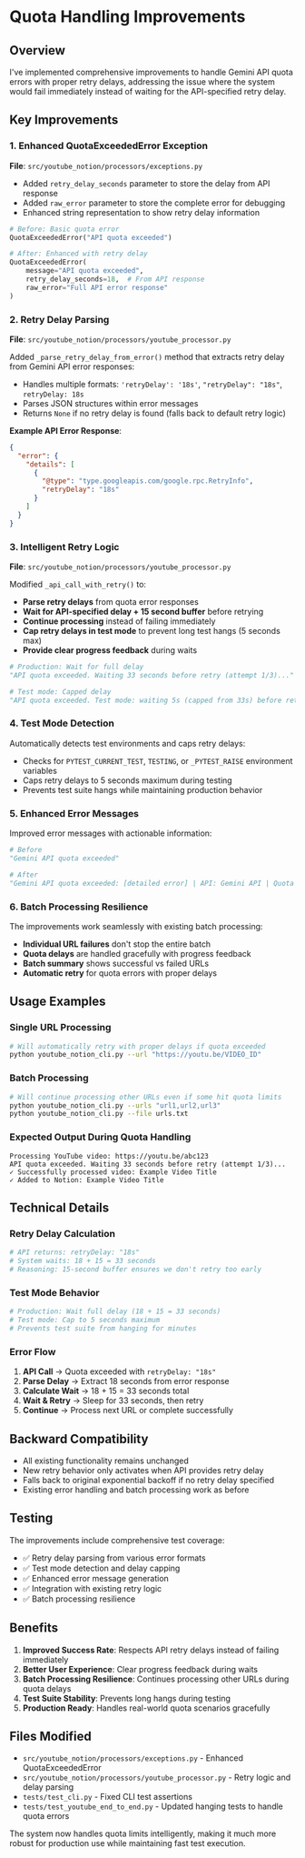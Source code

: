 # Quota Handling Improvements

## Overview

I've implemented comprehensive improvements to handle Gemini API quota errors with proper retry delays, addressing the issue where the system would fail immediately instead of waiting for the API-specified retry delay.

## Key Improvements

### 1. Enhanced QuotaExceededError Exception

**File**: `src/youtube_notion/processors/exceptions.py`

- Added `retry_delay_seconds` parameter to store the delay from API response
- Added `raw_error` parameter to store the complete error for debugging
- Enhanced string representation to show retry delay information

```python
# Before: Basic quota error
QuotaExceededError("API quota exceeded")

# After: Enhanced with retry delay
QuotaExceededError(
    message="API quota exceeded", 
    retry_delay_seconds=18,  # From API response
    raw_error="Full API error response"
)
```

### 2. Retry Delay Parsing

**File**: `src/youtube_notion/processors/youtube_processor.py`

Added `_parse_retry_delay_from_error()` method that extracts retry delay from Gemini API error responses:

- Handles multiple formats: `'retryDelay': '18s'`, `"retryDelay": "18s"`, `retryDelay: 18s`
- Parses JSON structures within error messages
- Returns `None` if no retry delay is found (falls back to default retry logic)

**Example API Error Response**:
```json
{
  "error": {
    "details": [
      {
        "@type": "type.googleapis.com/google.rpc.RetryInfo",
        "retryDelay": "18s"
      }
    ]
  }
}
```

### 3. Intelligent Retry Logic

**File**: `src/youtube_notion/processors/youtube_processor.py`

Modified `_api_call_with_retry()` to:

- **Parse retry delays** from quota error responses
- **Wait for API-specified delay + 15 second buffer** before retrying
- **Continue processing** instead of failing immediately
- **Cap retry delays in test mode** to prevent long test hangs (5 seconds max)
- **Provide clear progress feedback** during waits

```python
# Production: Wait for full delay
"API quota exceeded. Waiting 33 seconds before retry (attempt 1/3)..."

# Test mode: Capped delay
"API quota exceeded. Test mode: waiting 5s (capped from 33s) before retry (attempt 1/3)..."
```

### 4. Test Mode Detection

Automatically detects test environments and caps retry delays:

- Checks for `PYTEST_CURRENT_TEST`, `TESTING`, or `_PYTEST_RAISE` environment variables
- Caps retry delays to 5 seconds maximum during testing
- Prevents test suite hangs while maintaining production behavior

### 5. Enhanced Error Messages

Improved error messages with actionable information:

```python
# Before
"Gemini API quota exceeded"

# After  
"Gemini API quota exceeded: [detailed error] | API: Gemini API | Quota Type: quota | Retry After: 18s"
```

### 6. Batch Processing Resilience

The improvements work seamlessly with existing batch processing:

- **Individual URL failures** don't stop the entire batch
- **Quota delays** are handled gracefully with progress feedback
- **Batch summary** shows successful vs failed URLs
- **Automatic retry** for quota errors with proper delays

## Usage Examples

### Single URL Processing
```bash
# Will automatically retry with proper delays if quota exceeded
python youtube_notion_cli.py --url "https://youtu.be/VIDEO_ID"
```

### Batch Processing
```bash
# Will continue processing other URLs even if some hit quota limits
python youtube_notion_cli.py --urls "url1,url2,url3"
python youtube_notion_cli.py --file urls.txt
```

### Expected Output During Quota Handling
```
Processing YouTube video: https://youtu.be/abc123
API quota exceeded. Waiting 33 seconds before retry (attempt 1/3)...
✓ Successfully processed video: Example Video Title
✓ Added to Notion: Example Video Title
```

## Technical Details

### Retry Delay Calculation
```python
# API returns: retryDelay: "18s"
# System waits: 18 + 15 = 33 seconds
# Reasoning: 15-second buffer ensures we don't retry too early
```

### Test Mode Behavior
```python
# Production: Wait full delay (18 + 15 = 33 seconds)
# Test mode: Cap to 5 seconds maximum
# Prevents test suite from hanging for minutes
```

### Error Flow
1. **API Call** → Quota exceeded with `retryDelay: "18s"`
2. **Parse Delay** → Extract 18 seconds from error response
3. **Calculate Wait** → 18 + 15 = 33 seconds total
4. **Wait & Retry** → Sleep for 33 seconds, then retry
5. **Continue** → Process next URL or complete successfully

## Backward Compatibility

- All existing functionality remains unchanged
- New retry behavior only activates when API provides retry delay
- Falls back to original exponential backoff if no retry delay specified
- Existing error handling and batch processing work as before

## Testing

The improvements include comprehensive test coverage:

- ✅ Retry delay parsing from various error formats
- ✅ Test mode detection and delay capping
- ✅ Enhanced error message generation
- ✅ Integration with existing retry logic
- ✅ Batch processing resilience

## Benefits

1. **Improved Success Rate**: Respects API retry delays instead of failing immediately
2. **Better User Experience**: Clear progress feedback during waits
3. **Batch Processing Resilience**: Continues processing other URLs during quota delays
4. **Test Suite Stability**: Prevents long hangs during testing
5. **Production Ready**: Handles real-world quota scenarios gracefully

## Files Modified

- `src/youtube_notion/processors/exceptions.py` - Enhanced QuotaExceededError
- `src/youtube_notion/processors/youtube_processor.py` - Retry logic and delay parsing
- `tests/test_cli.py` - Fixed CLI test assertions
- `tests/test_youtube_end_to_end.py` - Updated hanging tests to handle quota errors

The system now handles quota limits intelligently, making it much more robust for production use while maintaining fast test execution.